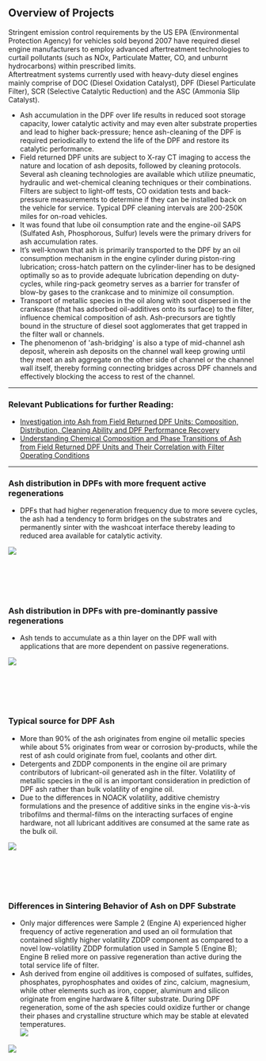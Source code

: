 ## Overview of Projects <br>
Stringent emission control requirements by the US EPA (Environmental Protection Agency) for vehicles sold beyond 2007 have required diesel engine manufacturers to employ advanced aftertreatment technologies to curtail pollutants (such as NOx, Particulate Matter, CO, and unburnt hydrocarbons) within prescribed limits.<br> 
Aftertreatment systems currently used with heavy-duty diesel engines mainly comprise of DOC (Diesel Oxidation Catalyst), DPF (Diesel Particulate Filter), SCR (Selective Catalytic Reduction) and the ASC (Ammonia Slip Catalyst).
- Ash accumulation in the DPF over life results in reduced soot storage capacity, lower catalytic activity and may even alter substrate properties and lead to higher back-pressure; hence ash-cleaning of the DPF is required periodically to extend the life of the DPF and restore its catalytic performance.<br>
- Field returned DPF units are subject to X-ray CT imaging to access the nature and location of ash deposits, followed by cleaning protocols. Several ash cleaning technologies are available which utilize pneumatic, hydraulic and wet-chemical cleaning techniques or their combinations. Filters are subject to light-off tests, CO oxidation tests and back-pressure measurements to determine if they can be installed back on the vehicle for service. Typical DPF cleaning intervals are 200-250K miles for on-road vehicles.<br>
- It was found that lube oil consumption rate and the engine-oil SAPS (Sulfated Ash, Phosphorous, Sulfur) levels were the primary drivers for ash accumulation rates.<br>
- It’s well-known that ash is primarily transported to the DPF by an oil consumption mechanism in the engine cylinder during piston-ring lubrication; cross-hatch pattern on the cylinder-liner has to be designed optimally so as to provide adequate lubrication depending on duty-cycles, while ring-pack geometry serves as a barrier for transfer of blow-by gases to the crankcase and to minimize oil consumption. <br>
- Transport of metallic species in the oil along with soot dispersed in the crankcase (that has adsorbed oil-additives onto its surface) to the filter, influence chemical composition of ash. Ash-precursors are tightly bound in the structure of diesel soot agglomerates that get trapped in the filter wall or channels. <br>
- The phenomenon of 'ash-bridging' is also a type of mid-channel ash deposit, wherein ash deposits on the channel wall keep growing until they meet an ash aggregate on the other side of channel or the channel wall itself, thereby forming connecting bridges across DPF channels and effectively blocking the access to rest of the channel. <br>


---

### Relevant Publications for further Reading:

- [Investigation into Ash from Field Returned DPF Units: Composition, Distribution, Cleaning Ability and DPF Performance Recovery](https://doi.org/10.4271/2016-01-0928)
- [Understanding Chemical Composition and Phase Transitions of Ash from Field Returned DPF Units and Their Correlation with Filter Operating Conditions](https://doi.org/10.4271/2016-01-0898)

---

### Ash distribution in DPFs with more frequent active regenerations <br>
- DPFs that had higher regeneration frequency due to more severe cycles, the ash had a tendency to form bridges on the substrates and permanently sinter with the washcoat interface thereby leading to reduced area available for catalytic activity.<br>
<img src="images/Diesel16.JPG?raw=true"/>

<br><br>
---

### Ash distribution in DPFs with pre-dominantly passive regenerations <br>
- Ash tends to accumulate as a thin layer on the DPF wall with applications that are more dependent on passive regenerations. 
<img src="images/Diesel17.JPG?raw=true"/>

<br><br>
---

### Typical source for DPF Ash <br>
- More than 90% of the ash originates from engine oil metallic species while about 5% originates from wear or corrosion by-products, while the rest of ash could originate from fuel, coolants and other dirt.<br>
- Detergents and ZDDP components in the engine oil are primary contributors of lubricant-oil generated ash in the filter. Volatility of metallic species in the oil is an important consideration in prediction of DPF ash rather than bulk volatility of engine oil.<br>
- Due to the differences in NOACK volatility, additive chemistry formulations and the presence of additive sinks in the engine vis-à-vis tribofilms and thermal-films on the interacting surfaces of engine hardware, not all lubricant additives are consumed at the same rate as the bulk oil. <br>
<img src="images/Diesel18.JPG?raw=true"/>  

<br><br>
---

### Differences in Sintering Behavior of Ash on DPF Substrate <br>
- Only major differences were Sample 2 (Engine A) experienced higher frequency of active regeneration and used an oil formulation that contained slightly higher volatility ZDDP component as compared to a novel low-volatility ZDDP formulation used in Sample 5 (Engine B); Engine B relied more on passive regeneration than active during the total service life of filter.<br> 
- Ash derived from engine oil additives is composed of sulfates, sulfides, phosphates, pyrophosphates and oxides of zinc, calcium, magnesium, while other elements such as iron, copper, aluminum and silicon originate from engine hardware & filter substrate. During DPF regeneration, some of the ash species could oxidize further or change their phases and crystalline structure which may be stable at elevated temperatures.<br>
<img src="images/Diesel19.JPG?raw=true"/> <br>
<img src="images/Diesel20.JPG?raw=true"/>

<br><br>
---
